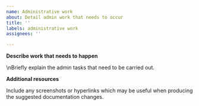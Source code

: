 ```yaml
---
name: Administrative work
about: Detail admin work that needs to occur
title: ''
labels: administrative work
assignees: ''

---
```


**Describe work that needs to happen**

\nBriefly explain the admin tasks that need to be carried out.

**Additional resources**

Include any screenshots or hyperlinks which may be useful when producing the suggested documentation changes.
